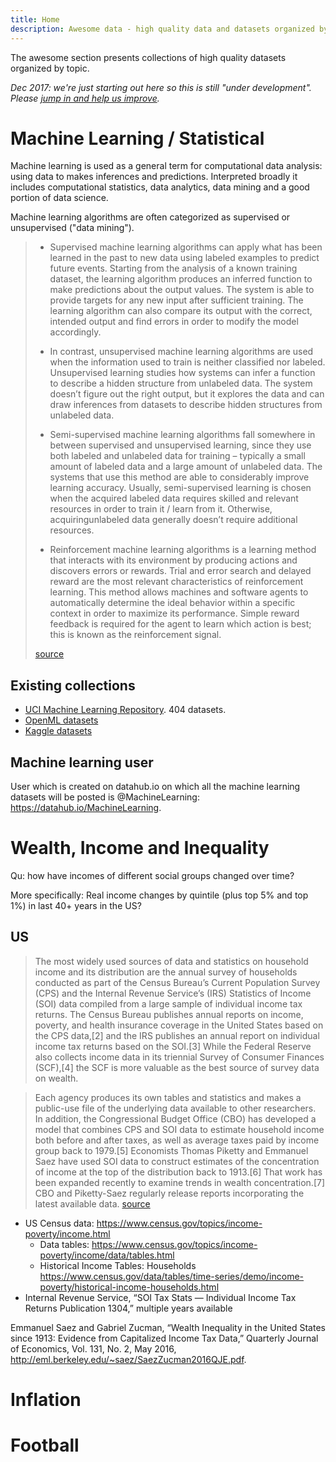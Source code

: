 ```yaml
---
title: Home
description: Awesome data - high quality data and datasets organized by topic
---
```


The awesome section presents collections of high quality datasets organized by topic.

*Dec 2017: we're just starting out here so this is still "under development". Please [jump in and help us improve][jump-in].*

[jump-in]: https://github.com/datahubio/awesome-data/edit/master/README.md

# Machine Learning / Statistical 

Machine learning is used as a general term for computational data analysis: using data to makes inferences and predictions. Interpreted broadly it includes computational statistics, data analytics, data mining and a good portion of data science.

Machine learning algorithms are often categorized as supervised or unsupervised ("data mining").

> * Supervised machine learning algorithms can apply what has been learned in the past to new data using labeled examples to predict future events. Starting from the analysis of a known training dataset, the learning algorithm produces an inferred function to make predictions about the output values. The system is able to provide targets for any new input after sufficient training. The learning algorithm can also compare its output with the correct, intended output and find errors in order to modify the model accordingly.
>
> * In contrast, unsupervised machine learning algorithms are used when the information used to train is neither classified nor labeled. Unsupervised learning studies how systems can infer a function to describe a hidden structure from unlabeled data. The system doesn’t figure out the right output, but it explores the data and can draw inferences from datasets to describe hidden structures from unlabeled data.
>
> * Semi-supervised machine learning algorithms fall somewhere in between supervised and unsupervised learning, since they use both labeled and unlabeled data for training – typically a small amount of labeled data and a large amount of unlabeled data. The systems that use this method are able to considerably improve learning accuracy. Usually, semi-supervised learning is chosen when the acquired labeled data requires skilled and relevant resources in order to train it / learn from it. Otherwise, acquiringunlabeled data generally doesn’t require additional resources.
>
> * Reinforcement machine learning algorithms is a learning method that interacts with its environment by producing actions and discovers errors or rewards. Trial and error search and delayed reward are the most relevant characteristics of reinforcement learning. This method allows machines and software agents to automatically determine the ideal behavior within a specific context in order to maximize its performance. Simple reward feedback is required for the agent to learn which action is best; this is known as the reinforcement signal.
>
> [source](http://www.expertsystem.com/machine-learning-definition/)


## Existing collections

* [UCI Machine Learning Repository](https://archive.ics.uci.edu/ml/datasets.html). 404 datasets.
* [OpenML datasets](https://www.openml.org/search?q=tags.tag%3AOpenML100&type=data&table=1&size=100)
* [Kaggle datasets](https://www.kaggle.com/datasets)


## Machine learning user

User which is created on datahub.io on which all the machine learning datasets will be posted is
@MachineLearning: https://datahub.io/MachineLearning.

# Wealth, Income and Inequality

Qu: how have incomes of different social groups changed over time?

More specifically: Real income changes by quintile (plus top 5% and top 1%) in last 40+ years in the US?

## US

> The most widely used sources of data and statistics on household income and its distribution are the annual survey of households conducted as part of the Census Bureau’s Current Population Survey (CPS) and the Internal Revenue Service’s (IRS) Statistics of Income (SOI) data compiled from a large sample of individual income tax returns.  The Census Bureau publishes annual reports on income, poverty, and health insurance coverage in the United States based on the CPS data,[2] and the IRS publishes an annual report on individual income tax returns based on the SOI.[3]  While the Federal Reserve also collects income data in its triennial Survey of Consumer Finances (SCF),[4] the SCF is more valuable as the best source of survey data on wealth.

> Each agency produces its own tables and statistics and makes a public-use file of the underlying data available to other researchers.  In addition, the Congressional Budget Office (CBO) has developed a model that combines CPS and SOI data to estimate household income both before and after taxes, as well as average taxes paid by income group back to 1979.[5]  Economists Thomas Piketty and Emmanuel Saez have used SOI data to construct estimates of the concentration of income at the top of the distribution back to 1913.[6]  That work has been expanded recently to examine trends in wealth concentration.[7]  CBO and Piketty-Saez regularly release reports incorporating the latest available data. [source](https://www.cbpp.org/research/poverty-and-inequality/a-guide-to-statistics-on-historical-trends-in-income-inequality)

* US Census data: https://www.census.gov/topics/income-poverty/income.html
  * Data tables: https://www.census.gov/topics/income-poverty/income/data/tables.html
  * Historical Income Tables: Households https://www.census.gov/data/tables/time-series/demo/income-poverty/historical-income-households.html
* Internal Revenue Service, “SOI Tax Stats — Individual Income Tax Returns Publication 1304,” multiple years available

Emmanuel Saez and Gabriel Zucman, “Wealth Inequality in the United States since 1913: Evidence from Capitalized Income Tax Data,” Quarterly Journal of Economics, Vol. 131, No. 2, May 2016, http://eml.berkeley.edu/~saez/SaezZucman2016QJE.pdf.


# Inflation


# Football


